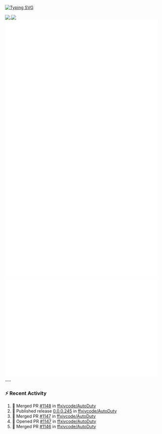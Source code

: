 [![Typing SVG](https://readme-typing-svg.demolab.com?font=Fira+Code&duration=1000&pause=1000&multiline=true&repeat=false&width=435&lines=Simon+Latusek+%7C+Gameplay+Engineer)](https://git.io/typing-svg)

<a href="https://github.com/anuraghazra/github-readme-stats">
  <img height=200 align="center" src="https://github-readme-stats.vercel.app/api?username=erdelf&theme=radical" />
</a>
<a href="https://github.com/anuraghazra/convoychat">
  <img height=200 align="center" src="https://streak-stats.demolab.com?user=erdelf&theme=radical&mode=weekly" />
</a>

<picture>
  <img src="/github-metrics.svg" alt="Metrics">
</picture>

<picture>
  <img src="/github-metrics-achievements.svg" alt="Achievements">
</picture>
---

### :zap: Recent Activity
<!--START_SECTION:activity-->
1. 🎉 Merged PR [#1148](https://github.com/ffxivcode/AutoDuty/pull/1148) in [ffxivcode/AutoDuty](https://github.com/ffxivcode/AutoDuty)
2. 🚀 Published release [0.0.0.245](https://github.com/ffxivcode/AutoDuty/releases/tag/0.0.0.245) in [ffxivcode/AutoDuty](https://github.com/ffxivcode/AutoDuty)
3. 🎉 Merged PR [#1147](https://github.com/ffxivcode/AutoDuty/pull/1147) in [ffxivcode/AutoDuty](https://github.com/ffxivcode/AutoDuty)
4. 💪 Opened PR [#1147](https://github.com/ffxivcode/AutoDuty/pull/1147) in [ffxivcode/AutoDuty](https://github.com/ffxivcode/AutoDuty)
5. 🎉 Merged PR [#1146](https://github.com/ffxivcode/AutoDuty/pull/1146) in [ffxivcode/AutoDuty](https://github.com/ffxivcode/AutoDuty)
<!--END_SECTION:activity-->

<!--
**erdelf/erdelf** is a ✨ _special_ ✨ repository because its `README.md` (this file) appears on your GitHub profile.

Here are some ideas to get you started:

- 🔭 I’m currently working on ...
- 🌱 I’m currently learning ...
- 👯 I’m looking to collaborate on ...
- 🤔 I’m looking for help with ...
- 💬 Ask me about ...
- 📫 How to reach me: ...
- 😄 Pronouns: ...
- ⚡ Fun fact: ...
-->
